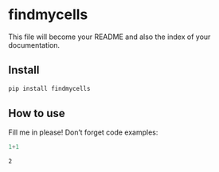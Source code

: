findmycells
================

<!-- WARNING: THIS FILE WAS AUTOGENERATED! DO NOT EDIT! -->

This file will become your README and also the index of your
documentation.

## Install

``` sh
pip install findmycells
```

## How to use

Fill me in please! Don’t forget code examples:

``` python
1+1
```

    2
